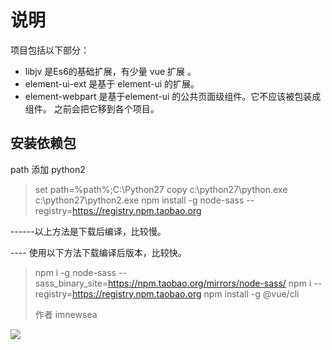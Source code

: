 # 说明

项目包括以下部分：
- libjv 是Es6的基础扩展，有少量 vue 扩展 。 
- element-ui-ext 是基于 element-ui 的扩展。
- element-webpart 是基于element-ui 的公共页面级组件。它不应该被包装成组件。 之前会把它移到各个项目。

## 安装依赖包
path 添加 python2
> set path=%path%;C:\Python27
> copy c:\python27\python.exe c:\python27\python2.exe
> npm install -g  node-sass --registry=https://registry.npm.taobao.org
>
------以上方法是下载后编译，比较慢。

---- 使用以下方法下载编译后版本，比较快。
> npm i -g node-sass --sass_binary_site=https://npm.taobao.org/mirrors/node-sass/
> npm i --registry=https://registry.npm.taobao.org
> npm install -g @vue/cli
> 
>作者 imnewsea


![](https://gitee.com/uploads/74/1227074_imnewsea.png)

